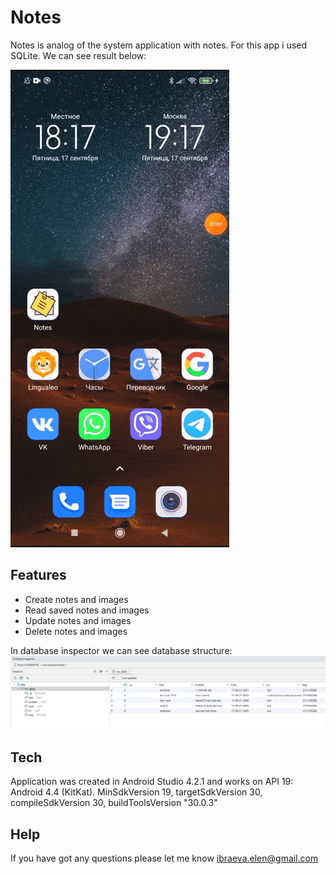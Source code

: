 # Notes

Notes is analog of the system application with notes.
For this app i used SQLite.
We can see result below: 

![](https://raw.githubusercontent.com/ElenaIbr/Notes/master/notes_demo.gif)


## Features

- Create notes and images
- Read saved notes and images
- Update notes and images
- Delete notes and images

In database inspector we can see database structure:
![](https://raw.githubusercontent.com/ElenaIbr/Notes/master/dbInspector.png)

## Tech

Application was created in Android Studio 4.2.1 and works on API 19: Android 4.4 (KitKat).
MinSdkVersion 19, targetSdkVersion 30, compileSdkVersion 30, buildToolsVersion "30.0.3"


## Help

If you have got any questions please let me know ibraeva.elen@gmail.com




